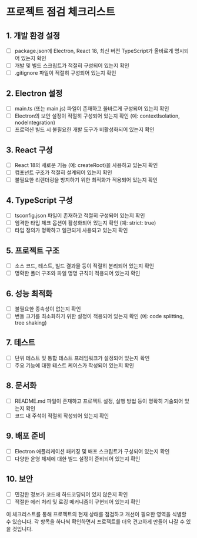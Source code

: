 # 프로젝트 점검 체크리스트

## 1. 개발 환경 설정
- [ ] package.json에 Electron, React 18, 최신 버전 TypeScript가 올바르게 명시되어 있는지 확인
- [ ] 개발 및 빌드 스크립트가 적절히 구성되어 있는지 확인
- [ ] .gitignore 파일이 적절히 구성되어 있는지 확인

## 2. Electron 설정
- [ ] main.ts (또는 main.js) 파일이 존재하고 올바르게 구성되어 있는지 확인
- [ ] Electron의 보안 설정이 적절히 구성되어 있는지 확인 (예: contextIsolation, nodeIntegration)
- [ ] 프로덕션 빌드 시 불필요한 개발 도구가 비활성화되어 있는지 확인

## 3. React 구성
- [ ] React 18의 새로운 기능 (예: createRoot)을 사용하고 있는지 확인
- [ ] 컴포넌트 구조가 적절히 설계되어 있는지 확인
- [ ] 불필요한 리렌더링을 방지하기 위한 최적화가 적용되어 있는지 확인

## 4. TypeScript 구성
- [ ] tsconfig.json 파일이 존재하고 적절히 구성되어 있는지 확인
- [ ] 엄격한 타입 체크 옵션이 활성화되어 있는지 확인 (예: strict: true)
- [ ] 타입 정의가 명확하고 일관되게 사용되고 있는지 확인

## 5. 프로젝트 구조
- [ ] 소스 코드, 테스트, 빌드 결과물 등이 적절히 분리되어 있는지 확인
- [ ] 명확한 폴더 구조와 파일 명명 규칙이 적용되어 있는지 확인

## 6. 성능 최적화
- [ ] 불필요한 종속성이 없는지 확인
- [ ] 번들 크기를 최소화하기 위한 설정이 적용되어 있는지 확인 (예: code splitting, tree shaking)

## 7. 테스트
- [ ] 단위 테스트 및 통합 테스트 프레임워크가 설정되어 있는지 확인
- [ ] 주요 기능에 대한 테스트 케이스가 작성되어 있는지 확인

## 8. 문서화
- [ ] README.md 파일이 존재하고 프로젝트 설정, 실행 방법 등이 명확히 기술되어 있는지 확인
- [ ] 코드 내 주석이 적절히 작성되어 있는지 확인

## 9. 배포 준비
- [ ] Electron 애플리케이션 패키징 및 배포 스크립트가 구성되어 있는지 확인
- [ ] 다양한 운영 체제에 대한 빌드 설정이 준비되어 있는지 확인

## 10. 보안
- [ ] 민감한 정보가 코드에 하드코딩되어 있지 않은지 확인
- [ ] 적절한 에러 처리 및 로깅 메커니즘이 구현되어 있는지 확인

이 체크리스트를 통해 프로젝트의 현재 상태를 점검하고 개선이 필요한 영역을 식별할 수 있습니다. 각 항목을 하나씩 확인하면서 프로젝트를 더욱 견고하게 만들어 나갈 수 있을 것입니다.